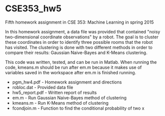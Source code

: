 # CSE353_hw5
Fifth homework assignment in CSE 353: Machine Learning in spring 2015

In this homework assignment, a data file was provided that contained "noisy two-dimensional coordinate observations" by a robot. The goal is to cluster these coordinates in order to identify three possible rooms that the robot has visited. The clustering is done with two different methods in order to compare their results: Gaussian Naive-Bayes and K-Means clustering.

This code was written, tested, and can be run in Matlab. When running the code, kmeans.m should be run after em.m because it makes use of variables saved in the workspace after em.m is finished running.

* pgm_hw4.pdf     - Homework assignment and directions
* robloc.dat      - Provided data file
* hw5_report.pdf  - Written report of results
* em.m            - Run Gaussian Naive-Bayes method of clustering
* kmeans.m        - Run K-Means method of clustering
* fcondjoin.m     - Function to find the conditional probability of two x
